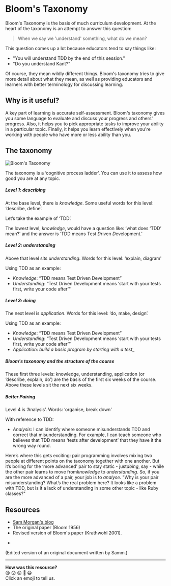 # Bloom's Taxonomy

Bloom's Taxonomy is the basis of much curriculum development. At the heart of the taxonomy is an attempt to answer this question:

> When we say we 'understand' something, what do we mean?

This question comes up a lot because educators tend to say things like:

- "You will understand TDD by the end of this session."
- "Do you understand Kant?"

Of course, they mean wildly different things. Bloom's taxonomy tries to give more detail about what they mean, as well as providing educators and learners with better terminology for discussing learning.

## Why is it useful?

A key part of learning is accurate self-assessment. Bloom's taxonomy gives you some language to evaluate and discuss your progress and others' progress. Also, it helps you to pick appropriate tasks to improve your ability in a particular topic. Finally, it helps you learn effectively when you're working with people who have more or less ability than you.

## The taxonomy

![Bloom's Taxonomy](../images/Bloomtaxonomy.jpg)

The taxonomy is a ‘cognitive process ladder’. You can use it to assess how good you are at any topic.

##### Level 1: describing

At the base level, there is ​_knowledge_​. Some useful words for this level: ‘describe, define’.

Let’s take the example of ‘TDD’.

The lowest level, ​_knowledge_​, would have a question like: ‘what does ‘TDD’ mean?’ and the answer is ‘TDD means *T*est *D*riven *D*evelopment.'

##### Level 2: understanding

Above that level sits ​_understanding_​. Words for this level: ‘explain, diagram'

Using TDD as an example:

- ​_Knowledge_​: “TDD means Test Driven Development”
- ​_Understanding_​: “Test Driven Development means ‘start with your tests first, write your code after’"

##### Level 3: doing

The next level is ​_application_​. Words for this level: ‘do, make, design’.

Using TDD as an example:

- ​_Knowledge_​: “TDD means Test Driven Development”
- ​_Understanding_​: “Test Driven Development means ‘start with your tests first, write your code after’”
- ​_Application_​: ​_build a basic program by starting with a test__

##### Bloom's taxonomy and the structure of the course

These first three levels: knowledge, understanding, application (or ‘describe, explain, do’) are the basis of the first six weeks of the course. Above these levels sit the next six weeks.

##### Better Pairing

Level 4 is ‘Analysis’. Words: ‘organise, break down'

With reference to TDD:

- ​_Analysis_​: I can identify where someone misunderstands TDD and correct that misunderstanding. For example, I can teach someone who believes that TDD means ‘tests after development’ that they have it the wrong way round.

Here’s where this gets exciting: pair programming involves mixing two people at different points on the taxonomy together with one another. But it’s boring for the ‘more advanced’ pair to stay static - just ​_doing_​, say - while the other pair learns to move from ​_knowledge_​ to ​_understanding_​. So, if you are the more advanced of a pair, your job is to ​_analyse_​. "Why is your pair misunderstanding? What’s the real problem here? It looks like a problem with TDD, but is it a lack of understanding in some other topic - like Ruby classes?"

## Resources

* [Sam Morgan's blog](http://sjmog.github.io)
* The original paper (Bloom 1956)
* Revised version of Bloom's paper (Krathwohl 2001).

-

(Edited version of an original document written by Samm.)

<!-- BEGIN GENERATED SECTION DO NOT EDIT -->

---

**How was this resource?**  
[😫](https://airtable.com/shrUJ3t7KLMqVRFKR?prefill_Repository=makersacademy/course&prefill_File=pills/blooms_taxonomy.md&prefill_Sentiment=😫) [😕](https://airtable.com/shrUJ3t7KLMqVRFKR?prefill_Repository=makersacademy/course&prefill_File=pills/blooms_taxonomy.md&prefill_Sentiment=😕) [😐](https://airtable.com/shrUJ3t7KLMqVRFKR?prefill_Repository=makersacademy/course&prefill_File=pills/blooms_taxonomy.md&prefill_Sentiment=😐) [🙂](https://airtable.com/shrUJ3t7KLMqVRFKR?prefill_Repository=makersacademy/course&prefill_File=pills/blooms_taxonomy.md&prefill_Sentiment=🙂) [😀](https://airtable.com/shrUJ3t7KLMqVRFKR?prefill_Repository=makersacademy/course&prefill_File=pills/blooms_taxonomy.md&prefill_Sentiment=😀)  
Click an emoji to tell us.

<!-- END GENERATED SECTION DO NOT EDIT -->
